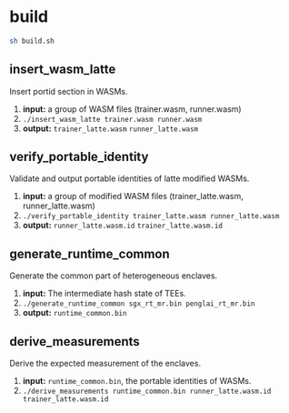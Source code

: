 # build

```bash
sh build.sh
```

## insert_wasm_latte

Insert portid section in WASMs.

1. **input:** a group of WASM files (trainer.wasm, runner.wasm)
2. `./insert_wasm_latte trainer.wasm runner.wasm`
3. **output:** `trainer_latte.wasm` `runner_latte.wasm`

## verify_portable_identity

Validate and output portable identities of latte modified WASMs.

1. **input:** a group of modified WASM files (trainer_latte.wasm, runner_latte.wasm)
2. `./verify_portable_identity trainer_latte.wasm runner_latte.wasm`
3. **output:** `runner_latte.wasm.id` `trainer_latte.wasm.id`

## generate_runtime_common

Generate the common part of heterogeneous enclaves.

1. **input:** The intermediate hash state of TEEs.
2. `./generate_runtime_common sgx_rt_mr.bin penglai_rt_mr.bin`
3. **output:** `runtime_common.bin`

## derive_measurements

Derive the expected measurement of the enclaves.

1. **input:** `runtime_common.bin`, the portable identities of WASMs.
2. `./derive_measurements runtime_common.bin runner_latte.wasm.id trainer_latte.wasm.id`
